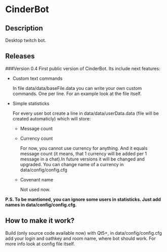 # CinderBot
## Description
Desktop twitch bot.
## Releases
###Version 0.4
First public version of CinderBot. Its include next features:
* Custom text commands

  In file data/data/baseFile.data you can write your own custom commands. One per line. For an example look at the file itself.

* Simple statisticks

  For every user bot create a line in data/data/userData.data (file will be created automaticly) which will store:
  
  * Message count
  * Currency count

    For now, you cannot use currency for anything. And it equals message count (it means, that 1 currency will be added per 1 message in a chat).In future versions it will be changed and upgraded. You can change name of a currency in data/config/config.cfg
    
  * Covenant name
  
    Not used now.
    
**P.S. To be mantioned, you can ignore some users in statisticks. Just add names in data/config/config.cfg.**

## How to make it work?
Build (only source code available now) with Qt5+, in data/config/config.cfg add your login and oathkey and room name, where bot should work. For more info look at config file itself.
